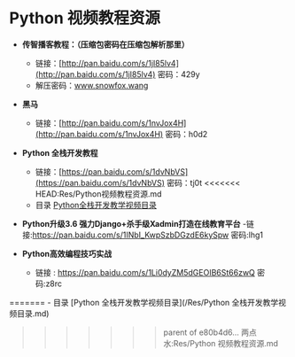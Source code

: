 # Python 视频教程资源

* **传智播客教程：（压缩包密码在压缩包解析那里）**
   - 链接：[http://pan.baidu.com/s/1jI85lv4](http://pan.baidu.com/s/1jI85lv4) 密码：429y
   - 解压密码：www.snowfox.wang

* **黑马**
   - 链接：[http://pan.baidu.com/s/1nvJox4H](http://pan.baidu.com/s/1nvJox4H) 密码：h0d2

* **Python 全栈开发教程**
    - 链接：[https://pan.baidu.com/s/1dvNbVS](https://pan.baidu.com/s/1dvNbVS) 密码：tj0t
<<<<<<< HEAD:Res/Python视频教程资源.md
    - 目录 [Python全栈开发教学视频目录](/Res/Python全栈开发教学视频目录.md)

* **Python升级3.6 强力Django+杀手级Xadmin打造在线教育平台**
    -链接:https://pan.baidu.com/s/1INbI_KwpSzbDGzdE6kySpw  密码:lhg1


* **Python高效编程技巧实战**
    - 链接 : https://pan.baidu.com/s/1Li0dyZM5dGEOIB6St66zwQ  密码:z8rc


=======
    - 目录 [Python 全栈开发教学视频目录](/Res/Python 全栈开发教学视频目录.md)
>>>>>>> parent of e80b4d6... 两点水:Res/Python 视频教程资源.md
